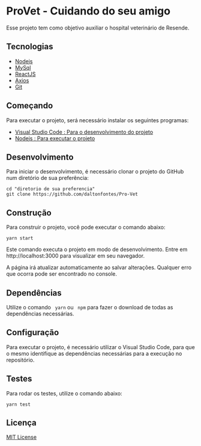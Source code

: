 # ProVet - Cuidando do seu amigo

Esse projeto tem como objetivo auxiliar o hospital veterinário de Resende.

## Tecnologias

- [Nodejs](https://nodejs.org/en/)
- [MySql](https://www.mysql.com/)
- [ReactJS](https://pt-br.reactjs.org/)
- [Axios](https://axios-http.com/)
- [Git](https://git-scm.com/)

## Começando

Para executar o projeto, será necessário instalar os seguintes programas:

- [Visual Studio Code : Para o desenvolvimento do projeto](https://code.visualstudio.com/)
- [Nodejs : Para executar o projeto](https://nodejs.org/en/)


## Desenvolvimento

Para iniciar o desenvolvimento, é necessário clonar o projeto do GitHub num diretório de sua preferência:

```shell
cd "diretorio de sua preferencia"
git clone https://github.com/daltonfontes/Pro-Vet
```
## Construção

Para construir o projeto, você pode executar o comando abaixo:

```shell
yarn start
```
Este comando executa o projeto em modo de desenvolvimento.
Entre em http://localhost:3000 para visualizar em seu navegador.

A página irá atualizar automaticamente ao salvar alterações.
Qualquer erro que ocorra pode ser encontrado no console.

## Dependências

Utilize o comando ```
 yarn``` ou ```
 npm``` para fazer o download de todas as dependências necessárias.

## Configuração

Para executar o projeto, é necessário utilizar o Visual Studio Code, para que o mesmo identifique as dependências necessárias para a execução no repositório.

## Testes

Para rodar os testes, utilize o comando abaixo:

```shell
yarn test
```

## Licença

[MIT License](https://github.com/daltonfontes/Pro-Vet/blob/main/LICENSE)